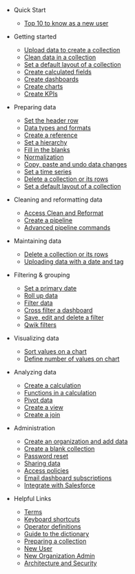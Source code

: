 * Quick Start
  * [Top 10 to know as a new user](getting_started/training101.md)
* Getting started
  * [Upload data to create a collection](getting_started/uploadingdata.md)
  * [Clean data in a collection](getting_started/cleaningdata.md)
  * [Set a default layout of a collection](how_to/default.md)
  * [Create calculated fields](how_to/calculate.md)
  * [Create dashboards](getting_started/dashboards.md)
  * [Create charts](getting_started/charts.md)
  * [Create KPIs](getting_started/kpis.md)

* Preparing data
  * [Set the header row](how_to/setheader.md)
  * [Data types and formats](how_to/data.md)
  * [Create a reference](how_to/references.md)
  * [Set a hierarchy](how_to/hierarchies.md)
  * [Fill in the blanks](how_to/fillin.md)
  * [Normalization](how_to/normalization.md)
  * [Copy, paste and undo data changes](how_to/copy.md)
  * [Set a time series](how_to/timeseries.md)
  * [Delete a collection or its rows](how_to/delete.md)
  * [Set a default layout of a collection](how_to/default.md)

* Cleaning and reformatting data
  * [Access Clean and Reformat](how_to/accessing_clean_and_reformat.md)
  * [Create a pipeline](how_to/creating_pipeline.md)
  * [Advanced pipeline commands](how_to/advanced_manipulator_commands.md)

* Maintaining data
  * [Delete a collection or its rows](how_to/delete.md)
  * [Uploading data with a date and tag](how_to/tag.md)
 
* Filtering & grouping
  * [Set a primary date](how_to/date.md)
  * [Roll up data](how_to/rollup.md)
  * [Filter data](how_to/filter.md)
  * [Cross filter a dashboard](how_to/cross_filter.md)
  * [Save, edit and delete a filter](how_to/filter.md)
  * [Qwik filters](how_to/qwik_filter.md)

* Visualizing data
  * [Sort values on a chart](how_to/chart_sort.md)
  * [Define number of values on chart](how_to/chart_data_points.md)

* Analyzing data
  * [Create a calculation](how_to/calculate.md)
  * [Functions in a calculation](how_to/functions.md)
  * [Pivot data](how_to/pivot.md)
  * [Create a view](how_to/view.md)
  * [Create a join](how_to/join.md)

* Administration
  * [Create an organization and add data](getting_started/quick-start.md)
  * [Create a blank collection](how_to/new.md)
  * [Password reset](how_to/password_reset.md)
  * [Sharing data](how_to/sharing_access.md)
  * [Access policies](how_to/access_policy.md)
  * [Email dashboard subscriptions](how_to/dashboard_subscriptions.md)
  * [Integrate with Salesforce](how_to/salesforce_api.md)
  
* Helpful Links
  * [Terms](getting_started/structure.md)
  * [Keyboard shortcuts](keyboard.md)
  * [Operator definitions](operators.md)
  * [Guide to the dictionary](how_to/dictionary.md)
  * [Preparing a collection](getting_started/collection.md)
  * [New User](getting_started/newviewuser.md)
  * [New Organization Admin](getting_started/newuser.md)
  * [Architecture and Security](how_to/security.md)

